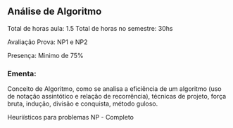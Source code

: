 ## Análise de Algoritmo

Total de horas aula: 1.5
Total de horas no semestre: 30hs

Avaliação
Prova: NP1 e NP2

Presença: Minimo de 75%

### Ementa:
Conceito de Algoritmo, como se analisa a eficiẽncia de um algoritmo (uso de notação assintótico e relação de recorrência), técnicas de projeto, força bruta, indução, divisão e conquista, método guloso. 

Heuriísticos para problemas NP - Completo
